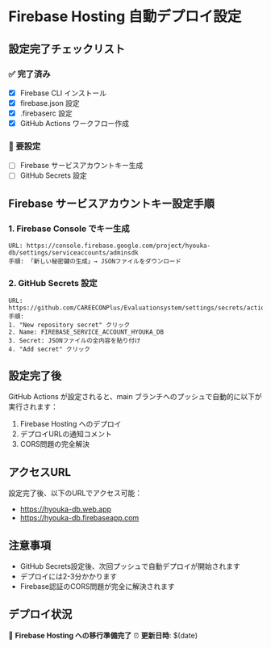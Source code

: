 # Firebase Hosting 自動デプロイ設定

## 設定完了チェックリスト

### ✅ 完了済み
- [x] Firebase CLI インストール
- [x] firebase.json 設定
- [x] .firebaserc 設定
- [x] GitHub Actions ワークフロー作成

### 🔄 要設定
- [ ] Firebase サービスアカウントキー生成
- [ ] GitHub Secrets 設定

## Firebase サービスアカウントキー設定手順

### 1. Firebase Console でキー生成
```
URL: https://console.firebase.google.com/project/hyouka-db/settings/serviceaccounts/adminsdk
手順: 「新しい秘密鍵の生成」→ JSONファイルをダウンロード
```

### 2. GitHub Secrets 設定
```
URL: https://github.com/CAREECONPlus/Evaluationsystem/settings/secrets/actions
手順: 
1. "New repository secret" クリック
2. Name: FIREBASE_SERVICE_ACCOUNT_HYOUKA_DB
3. Secret: JSONファイルの全内容を貼り付け
4. "Add secret" クリック
```

## 設定完了後

GitHub Actions が設定されると、main ブランチへのプッシュで自動的に以下が実行されます：

1. Firebase Hosting へのデプロイ
2. デプロイURLの通知コメント
3. CORS問題の完全解決

## アクセスURL

設定完了後、以下のURLでアクセス可能：
- https://hyouka-db.web.app
- https://hyouka-db.firebaseapp.com

## 注意事項

- GitHub Secrets設定後、次回プッシュで自動デプロイが開始されます
- デプロイには2-3分かかります
- Firebase認証のCORS問題が完全に解決されます

## デプロイ状況

🔄 **Firebase Hosting への移行準備完了**
⏰ **更新日時**: $(date)